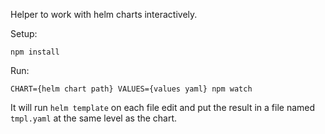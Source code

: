 

Helper to work with helm charts interactively.

Setup:
```
npm install
```

Run:
```
CHART={helm chart path} VALUES={values yaml} npm watch
```

It will run `helm template` on each file edit and put the result in a file named `tmpl.yaml` at the same level as the chart.
